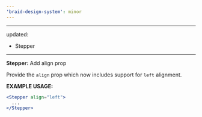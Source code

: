 ```yaml
---
'braid-design-system': minor
---
```


---
updated:
  - Stepper
---

**Stepper:** Add align prop

Provide the `align` prop which now includes support for `left` alignment.

**EXAMPLE USAGE:**
```jsx
<Stepper align="left">
  ...
</Stepper>
```
